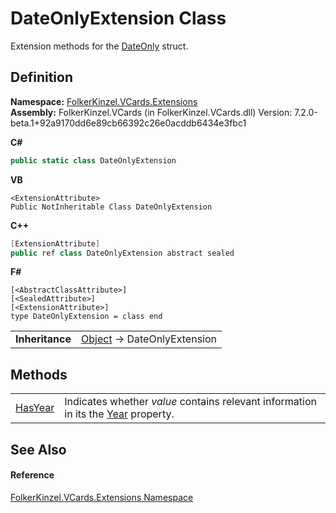 # DateOnlyExtension Class


Extension methods for the <a href="https://learn.microsoft.com/dotnet/api/system.dateonly" target="_blank" rel="noopener noreferrer">DateOnly</a> struct.



## Definition
**Namespace:** <a href="ea6bb853-85f2-e58b-0429-68b3fa762c9a.md">FolkerKinzel.VCards.Extensions</a>  
**Assembly:** FolkerKinzel.VCards (in FolkerKinzel.VCards.dll) Version: 7.2.0-beta.1+92a9170dd6e89cb66392c26e0acddb6434e3fbc1

**C#**
``` C#
public static class DateOnlyExtension
```
**VB**
``` VB
<ExtensionAttribute>
Public NotInheritable Class DateOnlyExtension
```
**C++**
``` C++
[ExtensionAttribute]
public ref class DateOnlyExtension abstract sealed
```
**F#**
``` F#
[<AbstractClassAttribute>]
[<SealedAttribute>]
[<ExtensionAttribute>]
type DateOnlyExtension = class end
```

<table><tr><td><strong>Inheritance</strong></td><td><a href="https://learn.microsoft.com/dotnet/api/system.object" target="_blank" rel="noopener noreferrer">Object</a>  →  DateOnlyExtension</td></tr>
</table>



## Methods
<table>
<tr>
<td><a href="dff47f85-cca1-c7a9-79a7-188c9c12bf39.md">HasYear</a></td>
<td>Indicates whether <em>value</em> contains relevant information in its the <a href="https://learn.microsoft.com/dotnet/api/system.dateonly.year" target="_blank" rel="noopener noreferrer">Year</a> property.</td></tr>
</table>

## See Also


#### Reference
<a href="ea6bb853-85f2-e58b-0429-68b3fa762c9a.md">FolkerKinzel.VCards.Extensions Namespace</a>  
